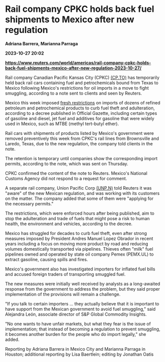 # Rail company CPKC holds back fuel shipments to Mexico after new regulation
**Adriana Barrera, Marianna Parraga**

**2023-10-27 20:02**

**https://www.reuters.com/world/americas/rail-company-cpkc-holds-back-fuel-shipments-mexico-after-new-regulation-2023-10-27/**

Rail company Canadian Pacific Kansas City (CPKC) [(CP.TO)](https://www.reuters.com/markets/companies/CP.TO) has temporarily held back rail cars containing fuel and petrochemicals bound from Texas to Mexico following Mexico's restrictions for oil imports in a move to fight smuggling, according to a note sent to clients and seen by Reuters.

Mexico this week imposed [fresh restrictions](https://www.reuters.com/business/energy/mexico-restricts-imports-dozens-petroleum-petrochemical-products-2023-10-24/) on imports of dozens of refined petroleum and petrochemical products to curb fuel theft and adulteration, according to a decree published in Official Gazette, including certain types of gasoline and diesel, jet fuel and additives for gasoline that were widely used in Mexico, such as MTBE (methyl tert-butyl ether).

Rail cars with shipments of products listed by Mexico's government were removed preventively this week from CPKC's rail lines from Brownsville and Laredo, Texas, due to the new regulation, the company told clients in the note.

The retention is temporary until companies show the corresponding import permits, according to the note, which was sent on Thursday.

CPKC confirmed the content of the note to Reuters. Mexico's National Customs Agency did not respond to a request for comment.

A separate rail company, Union Pacific Corp [(UNP.N)](https://www.reuters.com/markets/companies/UNP.N) told Reuters it was "aware" of the new Mexican regulation, and was working with its customers on the matter. The company added that some of them were "applying for the necessary permits."

The restrictions, which were enforced hours after being published, aim to stop the adulteration and trade of fuels that might pose a risk to human health, the environment and vehicles, according to the decree.

Mexico has struggled for decades to curb fuel theft, even after strong measures imposed by President Andres Manuel Lopez Obrador in recent years including a focus on moving more product by road and reducing volumes domestically transported via pipelines. Thieves often "milk" fuel pipelines owned and operated by state oil company Pemex (PEMX.UL) to extract gasoline, causing spills and fires.

Mexico's government also has investigated importers for inflated fuel bills and accused foreign traders of transporting smuggled fuel.

The new measures were initially well received by analysts as a long-awaited response from the government to address the problem, but they said proper implementation of the provisions will remain a challenge.

"If you talk to certain importers ... they actually believe that it is important to have support from the Mexican government to avoid fuel smuggling," said Alejandra León, associate director of S&P Global Commodity Insights.

"No one wants to have unfair markets, but what they fear is the issue of implementation; that instead of becoming a regulation to prevent smuggling, it becomes another burden for the people who do import legally," she added.

Reporting by Adriana Barrera in Mexico City and Marianna Parraga in Houston; additional reporting by Lisa Baertlein; editing by Jonathan Oatis